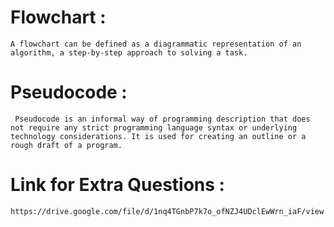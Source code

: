 # Flowchart :
    A flowchart can be defined as a diagrammatic representation of an algorithm, a step-by-step approach to solving a task.

# Pseudocode :
     Pseudocode is an informal way of programming description that does not require any strict programming language syntax or underlying technology considerations. It is used for creating an outline or a rough draft of a program.

# Link for Extra Questions :
    https://drive.google.com/file/d/1nq4TGnbP7k7o_ofNZJ4UDclEwWrn_iaF/view
     